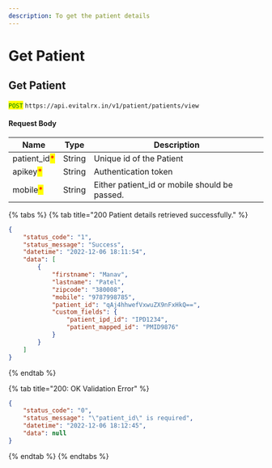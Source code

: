 ```yaml
---
description: To get the patient details
---
```


# Get Patient

## Get Patient

<mark style="color:green;">`POST`</mark> `https://api.evitalrx.in/v1/patient/patients/view`

#### Request Body

| Name                                          | Type   | Description                                    |
| --------------------------------------------- | ------ | ---------------------------------------------- |
| patient\_id<mark style="color:red;">\*</mark> | String | Unique id of the Patient                       |
| apikey<mark style="color:red;">\*</mark>      | String | Authentication token                           |
| mobile<mark style="color:red;">\*</mark>      | String | Either patient\_id or mobile should be passed. |

{% tabs %}
{% tab title="200 Patient details retrieved successfully." %}
```json
{
    "status_code": "1",
    "status_message": "Success",
    "datetime": "2022-12-06 18:11:54",
    "data": [
        {
            "firstname": "Manav",
            "lastname": "Patel",
            "zipcode": "380008",
            "mobile": "9787998785",
            "patient_id": "qAj4hhwefVxwuZX9nFxHkQ==",
            "custom_fields": {
                "patient_ipd_id": "IPD1234",
                "patient_mapped_id": "PMID9876"
            }
        }
    ]
}
```
{% endtab %}

{% tab title="200: OK Validation Error" %}
```json
{
    "status_code": "0",
    "status_message": "\"patient_id\" is required",
    "datetime": "2022-12-06 18:12:45",
    "data": null
}
```
{% endtab %}
{% endtabs %}

